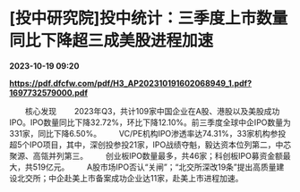 # [投中研究院]投中统计：三季度上市数量同比下降超三成美股进程加速

**2023-10-19 09:20**

**https://pdf.dfcfw.com/pdf/H3_AP202310191602068949_1.pdf?1697732579000.pdf**

　　核心发现 　　2023年Q3，共计109家中国企业在A股、港股以及美股成功IPO。IPO数量同比下降32.72%，环比下降12.10%。前三季度全球中企IPO数量为331家，同比下降6.50%。 　　VC/PE机构IPO渗透率达74.31%，33家机构参投超5个IPO项目，其中，深创投参投21家，IPO战绩夺魁，毅达资本位列第二，中芯聚源、高瓴并列第三。 　　创业板IPO数量最多，共46家；科创板IPO募资金额最大，共519亿元。 　　A股市场IPO否认“关闸”；“北交所深改19条”提出高质量建设北交所；中企赴美上市备案成功企业达11家，赴美上市进程加速。